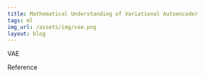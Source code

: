 ```yaml
---
title: Mathematical Understanding of Variational Autoencoder
tags: ml
img_url: /assets/img/vae.png
layout: blog
---
```


VAE


Reference
